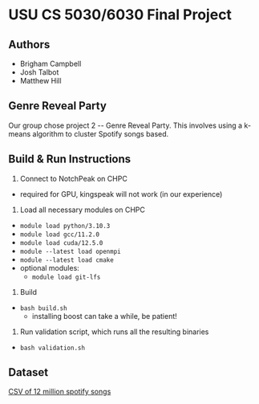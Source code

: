 # USU CS 5030/6030 Final Project

## Authors

- Brigham Campbell
- Josh Talbot
- Matthew Hill

## Genre Reveal Party

Our group chose project 2 -- Genre Reveal Party. This involves using a k-means algorithm to cluster Spotify songs based.

## Build & Run Instructions

1. Connect to NotchPeak on CHPC
  - required for GPU, kingspeak will not work (in our experience)
1. Load all necessary modules on CHPC
  - `module load python/3.10.3`
  - `module load gcc/11.2.0`
  - `module load cuda/12.5.0`
  - `module --latest load openmpi`
  - `module --latest load cmake`
  - optional modules:
    - `module load git-lfs`
1. Build
  - `bash build.sh`
    - installing boost can take a while, be patient!
1. Run validation script, which runs all the resulting binaries
  - `bash validation.sh`

## Dataset

[CSV of 12 million spotify songs](https://www.kaggle.com/datasets/rodolfofigueroa/spotify-12m-songs)
